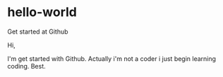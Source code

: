 # hello-world
Get started at Github

Hi, 

I'm get started with Github. Actually i'm not a coder i just begin learning coding. Best.
